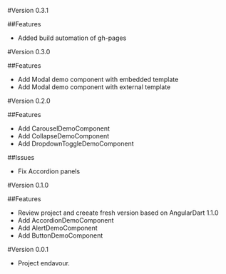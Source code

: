 #Version 0.3.1

##Features

- Added build automation of gh-pages

#Version 0.3.0

##Features

- Add Modal demo component with embedded template
- Add Modal demo component with external template

#Version 0.2.0

##Features

- Add CarouselDemoComponent
- Add CollapseDemoComponent
- Add DropdownToggleDemoComponent

##Issues

- Fix Accordion panels

#Version 0.1.0

##Features

- Review project and creeate fresh version based on AngularDart 1.1.0
- Add AccordionDemoComponent
- Add AlertDemoComponent
- Add ButtonDemoComponent

#Version 0.0.1

- Project endavour.